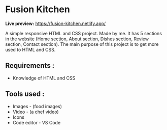 
# Fusion Kitchen

**Live preview:** https://fusion-kitchen.netlify.app/

A simple responsive HTML and CSS project. Made by me. It has 5 sections in the website (Home section, About section, Dishes section, Review section, Contact section). The main purpose of this project is to get more used to HTML and CSS.


## Requirements :
* Knowledge of HTML and CSS
## Tools used :
* Images - (food images)
* Video - (a chef video)
* Icons 
* Code editor - VS Code
